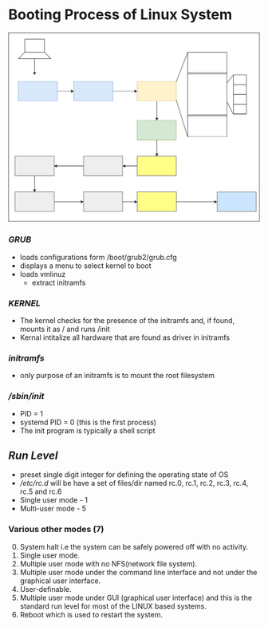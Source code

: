 # Booting Process of Linux System

![Booting Process](booting.drawio.svg)



### ***GRUB***
- loads configurations form /boot/grub2/grub.cfg
- displays a menu to select kernel to boot
- loads vmlinuz
    - extract initramfs

### ***KERNEL***
- The kernel checks for the presence of the initramfs and, if found, mounts it as / and runs /init
- Kernal intitalize all hardware that are found as driver in initramfs

### ***initramfs***
- only purpose of an initramfs is to mount the root filesystem

### ***/sbin/init***
- PID = 1
- systemd PID = 0 (this is the first process)
- The init program is typically a shell script

## ***Run Level***
- preset single digit integer for defining the operating state of OS
- */etc/rc.d* will be have a set of files/dir named rc.0, rc.1, rc.2, rc.3, rc.4, rc.5 and rc.6
- Single user mode - 1
- Multi-user mode - 5
### Various other modes (7)
0.  System halt i.e the system can be safely powered off with no activity.
1.  Single user mode.
2.  Multiple user mode with no NFS(network file system).
3.  Multiple user mode under the command line interface and not under the graphical user interface.
4.  User-definable.
5.  Multiple user mode under GUI (graphical user interface) and this is the standard run level for most of the LINUX based systems.
6.  Reboot which is used to restart the system.
